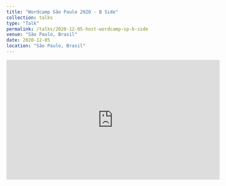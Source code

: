 ```yaml
---
title: "Wordcamp São Paulo 2020 - B Side"
collection: talks
type: "Talk"
permalink: /talks/2020-12-05-host-wordcamp-sp-b-side
venue: "São Paulo, Brasil"
date: 2020-12-05
location: "São Paulo, Brasil"
---
```


<iframe width="560" height="315" src="https://www.youtube.com/embed/oTu3C3SBFyw" title="YouTube video player" frameborder="0" allow="accelerometer; autoplay; clipboard-write; encrypted-media; gyroscope; picture-in-picture" allowfullscreen></iframe>
